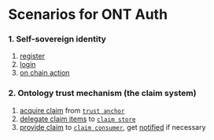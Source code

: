 # Scenarios for ONT Auth

### 1. Self-sovereign identity

1. [register](./register.md)
2. [login](./login.md)
3. [on chain action](./action.md)

### 2. Ontology trust mechanism (the claim system)

1. [acquire claim](./acquire-claim.md) from [`trust anchor`](../trust-anchor/issue.md)
2. [delegate claim items](./delegate.md) to [`claim store`](../claim-store/delegate.md)
3. [provide claim](./provide-claim.md) to [`claim consumer`](../web-app/acquire-claim.md), get [notified](../claim-store/matchup.md) if necessary